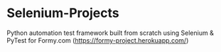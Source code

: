 # Selenium-Projects
Python automation test framework built from scratch using Selenium & PyTest for Formy.com (https://formy-project.herokuapp.com/)
